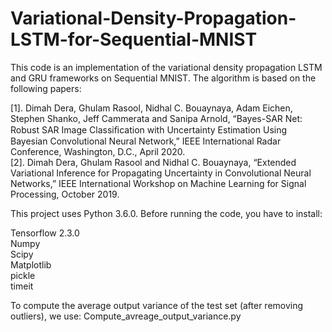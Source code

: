 # Variational-Density-Propagation-LSTM-for-Sequential-MNIST
This code is an implementation of the variational density propagation LSTM and GRU frameworks on Sequential MNIST. 
The algorithm is based on the following papers:

[1].	Dimah Dera, Ghulam Rasool, Nidhal C. Bouaynaya, Adam Eichen, Stephen Shanko, Jeff Cammerata and Sanipa Arnold, “Bayes-SAR Net: Robust SAR Image Classiﬁcation with Uncertainty Estimation Using Bayesian Convolutional Neural Network,” IEEE International Radar Conference, Washington, D.C., April 2020.  
[2].	Dimah Dera, Ghulam Rasool and Nidhal C. Bouaynaya, “Extended Variational Inference for Propagating Uncertainty in Convolutional Neural Networks,” IEEE International Workshop on Machine Learning for Signal Processing, October 2019.

This project uses Python 3.6.0. Before running the code, you have to install:

Tensorflow 2.3.0\
Numpy\
Scipy\
Matplotlib\
pickle\
timeit

To compute the average output variance of the test set (after removing outliers), we use:
Compute_avreage_output_variance.py

